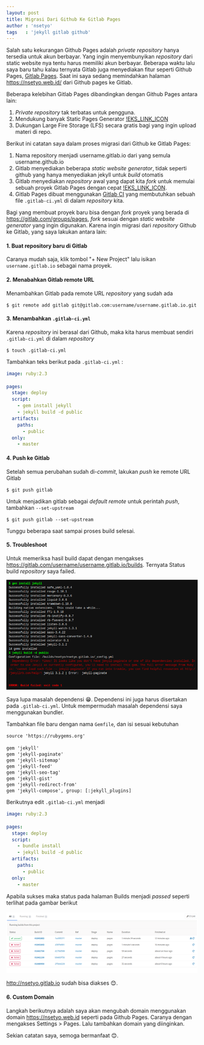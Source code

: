 ```yaml
---
layout: post
title: Migrasi Dari Github Ke Gitlab Pages
author : 'nsetyo'
tags   : 'jekyll gitlab github'
---
```


Salah satu kekurangan Github Pages adalah _private_ _repository_ 
hanya tersedia untuk akun berbayar. Yang ingin menyembunyikan 
_repository_ dari static website nya tentu harus memiliki akun 
berbayar. Beberapa waktu lalu saya baru tahu kalau ternyata Gitlab 
juga menyediakan fitur seperti Github Pages, [Gitlab Pages][2]. 
Saat ini saya sedang memindahkan halaman <https://nsetyo.web.id/>
dari Github pages ke Gitlab.

Beberapa kelebihan Gitlab Pages dibandingkan dengan Github Pages 
antara lain:

1. _Private_ _repository_ tak terbatas untuk pengguna. 
2. Mendukung banyak Static Pages Generator [!EKS_LINK_ICON][6]
3. Dukungan Large Fire Storage (LFS) secara gratis bagi yang ingin upload materi di repo.

Berikut ini catatan saya
dalam proses migrasi dari Github ke Gitlab Pages:

1. Nama repository menjadi username.gitlab.io dari yang semula
   username.github.io
2. Gitlab menyediakan beberapa _static website generator_, tidak 
   seperti github yang hanya menyediakan jekyll untuk _build_ 
   otomatis
3. Gitlab menyediakan _repository_ awal yang dapat kita _fork_
   untuk memulai sebuah proyek Gitlab Pages dengan cepat
   [!EKS_LINK_ICON][6]. 
4. Gitlab Pages dibuat menggunakan [Gitlab CI][3] yang 
   membutuhkan sebuah file `.gitlab-ci.yml` di dalam _repository_
   kita. 

<!-- more -->

Bagi yang membuat proyek baru bisa dengan _fork_ proyek yang 
berada di <https://gitlab.com/groups/pages>, _fork_ sesuai dengan
_static website generator_ yang ingin digunakan. Karena ingin 
migrasi dari _repository_ Github ke Gitlab, yang saya lakukan 
antara lain:

#### 1. Buat repository baru di Gitlab
Caranya mudah saja, klik tombol "+ New Project" lalu isikan 
`username.gitlab.io` sebagai nama proyek.

#### 2. Menabahkan Gitlab remote URL
Menambahkan Gitlab pada remote URL _repository_ yang sudah ada

```
$ git remote add gitlab git@gitlab.com:username/username.gitlab.io.git
```

#### 3. Menambahkan `.gitlab-ci.yml`
Karena _repository_ ini berasal dari Github, maka kita harus 
membuat sendiri `.gitlab-ci.yml` di dalam _repository_

```
$ touch .gitlab-ci.yml
```

Tambahkan teks berikut pada `.gitlab-ci.yml` :

``` yaml
image: ruby:2.3

pages:
  stage: deploy
  script:
    - gem install jekyll
    - jekyll build -d public
  artifacts:
    paths:
      - public
  only:
    - master
```

#### 4. Push ke Gitlab 
Setelah semua perubahan sudah di-_commit_, lakukan _push_ ke 
remote URL Gitlab

```
$ git push gitlab 
```

Untuk menjadikan gitlab sebagai _default remote_ untuk perintah 
_push_, tambahkan `--set-upstream`

```
$ git push gitlab --set-upstream
```

Tunggu beberapa saat sampai proses build selesai. 

#### 5. Troubleshoot
Untuk memeriksa hasil build dapat dengan mengakses 
https://gitlab.com/username/username.gitlab.io/builds. Ternyata
Status build _repository_ saya failed.

![Build Error][4]

Saya lupa masalah dependensi 😁. Dependensi ini juga harus disertakan
pada `.gitlab-ci.yml`. Untuk mempermudah masalah dependensi saya 
menggunakan bundler. 

Tambahkan file baru dengan nama `Gemfile`, dan isi sesuai kebutuhan

```
source 'https://rubygems.org'

gem 'jekyll'
gem 'jekyll-paginate'
gem 'jekyll-sitemap'
gem 'jekyll-feed'
gem 'jekyll-seo-tag'
gem 'jekyll-gist'
gem 'jekyll-redirect-from'
gem 'jekyll-compose', group: [:jekyll_plugins]
```

Berikutnya edit `.gitlab-ci.yml` menjadi

``` yaml
image: ruby:2.3

pages:
  stage: deploy
  script:
    - bundle install
    - jekyll build -d public
  artifacts:
    paths:
      - public
  only:
    - master
```

Apabila sukses maka status pada halaman Builds menjadi _passed_ 
seperti terlihat pada gambar berikut 

[![Build Passed][5]][5]

<http://nsetyo.gitlab.io> sudah bisa diakses 😊.

#### 6. Custom Domain
Langkah berikutnya adalah saya akan mengubah domain menggunakan 
domain <https://nsetyo.web.id> seperti pada Github Pages. Caranya 
dengan mengakses Settings > Pages. Lalu tambahkan domain yang 
diinginkan.

Sekian catatan saya, semoga bermanfaat 😊.


[1]: https://pages.github.com/
[2]: http://pages.gitlab.io/
[3]: https://about.gitlab.com/gitlab-ci/
[6]: https://gitlab.com/groups/pages
[4]: /img/2016/08/01.png
[5]: /img/2016/08/02.png
